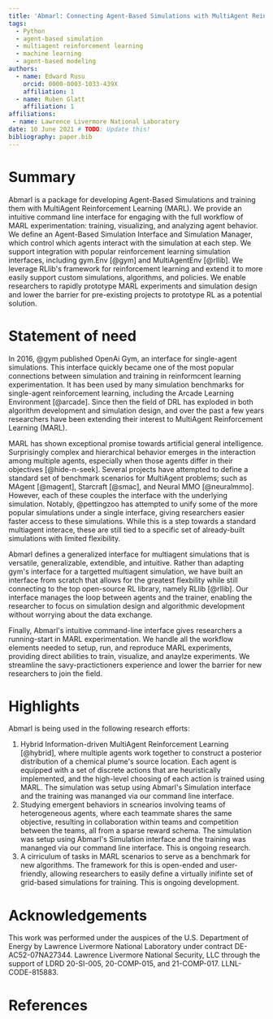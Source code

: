```yaml
---
title: 'Abmarl: Connecting Agent-Based Simulations with MultiAgent Reinforcement Learning'
tags:
  - Python
  - agent-based simulation
  - multiagent reinforcement learning
  - machine learning
  - agent-based modeling
authors:
  - name: Edward Rusu
    orcid: 0000-0003-1033-439X
    affiliation: 1
  - name: Ruben Glatt
    affiliation: 1
affiliations:
 - name: Lawrence Livermore National Laboratory
date: 10 June 2021 # TODO: Update this!
bibliography: paper.bib
---
```


# Summary

Abmarl is a package for developing Agent-Based Simulations and training them
with MultiAgent Reinforcement Learning (MARL). We provide an intuitive command line
interface for engaging with the full workflow of MARL experimentation: training,
visualizing, and analyzing agent behavior. We define an Agent-Based Simulation
Interface and Simulation Manager, which control which agents interact with the
simulation at each step. We support integration with popular reinforcement learning
simulation interfaces, including gym.Env [@gym] and MultiAgentEnv [@rllib].
We leverage RLlib's framework for reinforcement learning and extend it to more easily
support custom simulations, algorithms, and policies. We enable researchers to
rapidly prototype MARL experiments and simulation design and lower the barrier
for pre-existing projects to prototype RL as a potential solution.

# Statement of need

In 2016, @gym published OpenAi Gym, an interface for single-agent simulations. This interface
quickly became one of the most popular connections between simulation and training
in reinformcent learning experimentation. It has been used by many simulation benchmarks
for single-agent reinforcement learning, including the Arcade Learning Environment [@arcade].
Since then the field of DRL has exploded in both algorithm development
and simulation design, and over the past a few years researchers have been extending
their interest to MultiAgent Reinforcement Learning (MARL).

MARL has shown exceptional promise towards artificial
general intelligence. Surprisingly complex and hierarchical behavior emerges in the
interaction among multiple agents, especially when those agents differ in their
objectives [@hide-n-seek]. Several projects have attempted to define a standard set
of benchmark scenarios for MultiAgent problems; such as MAgent [@magent], Starcraft [@smac], and
Neural MMO [@neuralmmo]. However, each of these couples the interface with the 
underlying simulation. Notably, @pettingzoo has attempted to unify some of
the more popular simulations under a single interface, giving researchers easier
faster access to these simulations. While this is a step towards
a standard multiagent interace, these are still tied to a specific set of already-built simulations
with limited flexibility.

Abmarl defines a generalized interface for multiagent simulations that is versatile,
generalizable, extendible, and intuitive. Rather than adapting gym's interface for a targetted
multiagent simulation, we have built an interface from scratch that allows for the greatest flexbility
while still connecting to the top open-source RL library, namely RLlib [@rllib]. Our interface
manages the loop between agents and the trainer, enabling the researcher to focus
on simulation design and algorithmic development without worrying about the data exchange.

Finally, Abmarl's intuitive command-line interface gives researchers a running-start
in MARL experimentation. We handle all the workflow elements needed to setup, run,
and reproduce MARL experiments, providing direct abilities to train, visualize,
and anaylze experiments. We streamline the savy-practictioners experience and lower
the barrier for new researchers to join the field.

# Highlights

Abmarl is being used in the following research efforts:

1. Hybrid Information-driven MultiAgent Reinforcement Learning
[@hybrid], where multiple agents work together to construct a posterior distribution of a
chemical plume's source location. Each agent is equipped with a set of discrete
actions that are heuristically implemented, and the high-level choosing of each action is
trained using MARL. The simulation was setup using Abmarl's Simulation interface
and the training was mananged via our command line interface.
2. Studying emergent behaviors in scnearios involving teams
of heterogeneous agents, where each teammate shares the same objective, resulting
in collaboration within teams and competition between the teams, all from a sparse
reward schema. The simulation was setup using Abmarl's Simulation interface
and the training was mananged via our command line interface. This is ongoing research.
3. A cirriculum of tasks in MARL scenarios to serve as a benchmark for new algorithms.
The framework for this is open-ended and user-friendly, allowing researchers to
easily define a virtually inifinte set of grid-based simulations for training.
This is ongoing development.

# Acknowledgements

This work was performed under the auspices of the U.S. Department of Energy by
Lawrence Livermore National Laboratory under contract DE-AC52-07NA27344. Lawrence 
Livermore National Security, LLC through the support of LDRD 20-SI-005, 20-COMP-015,
and 21-COMP-017. LLNL-CODE-815883.

# References
